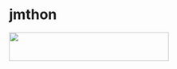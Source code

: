 # jmthon

<p align="left"><a href="https://heroku.com/deploy?template=https://github.com/Mostafarwan11/musi"> <img src="https://img.shields.io/badge/Deploy%20To%20Heroku-purple?style=for-the-badge&logo=heroku" width="320" height="58.45"/></a></p>
